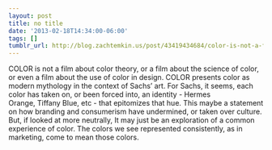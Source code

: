 ```yaml
---
layout: post
title: no title
date: '2013-02-18T14:34:00-06:00'
tags: []
tumblr_url: http://blog.zachtemkin.us/post/43419434684/color-is-not-a-film-about-color-theory-or-a-film
---
```

COLOR is not a film about color theory, or a film about the science of color, or even a film about the use of color in design. COLOR presents color as modern mythology in the context of Sachs’ art. For Sachs, it seems, each color has taken on, or been forced into, an identity - Hermes Orange, Tiffany Blue, etc - that epitomizes that hue. This maybe a statement on how branding and consumerism have undermined, or taken over culture. But, if looked at more neutrally, It may just be an exploration of a common experience of color. The colors we see represented consistently, as in marketing, come to mean those colors.
